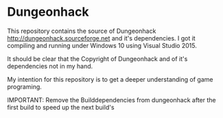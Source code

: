 # Dungeonhack

This repository contains the source of Dungeonhack http://dungeonhack.sourceforge.net and it's dependencies. I got it compiling and running under Windows 10 using Visual Studio 2015.

It should be clear that the Copyright of Dungeonhack and of it's dependencies not in my hand.

My intention for this repository is to get a deeper understanding of game programing.

IMPORTANT: Remove the Builddependencies from dungeonhack after the first build to speed up the next build's

